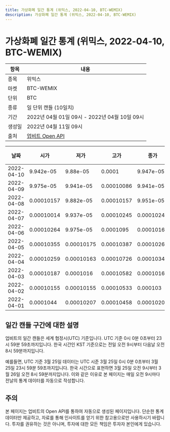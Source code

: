 ```yaml
---
title: 가상화폐 일간 통계 (위믹스, 2022-04-10, BTC-WEMIX)
description: 가상화폐 일간 통계 (위믹스, 2022-04-10, BTC-WEMIX)
---
```



가상화폐 일간 통계 (위믹스, 2022-04-10, BTC-WEMIX)
===

|항목|내용|
|--|--|
|종목|위믹스|
|마켓|BTC-WEMIX|
|단위|BTC|
|종류|일 단위 캔들 (10일치)|
|기간|2022년 04월 01일 09시 - 2022년 04월 10일 09시|
|생성일|2022년 04월 11일 09시|
|출처|[업비트 Open API](https://docs.upbit.com)|


|날짜|시가|저가|고가|종가|비고|
|--|--|--|--|--|--|
|2022-04-10|9.942e-05|9.88e-05|0.0001|9.947e-05|    |
|2022-04-09|9.975e-05|9.941e-05|0.00010086|9.941e-05|    |
|2022-04-08|0.00010157|9.882e-05|0.00010157|9.951e-05|    |
|2022-04-07|0.00010014|9.937e-05|0.00010245|0.00010245|    |
|2022-04-06|0.00010264|9.975e-05|0.0001095|0.00010169|    |
|2022-04-05|0.00010355|0.00010175|0.00010387|0.00010264|    |
|2022-04-04|0.00010259|0.00010163|0.00010726|0.0001034|    |
|2022-04-03|0.00010187|0.0001016|0.00010582|0.0001016|    |
|2022-04-02|0.00010155|0.00010155|0.00010533|0.000103|    |
|2022-04-01|0.0001044|0.00010207|0.00010458|0.00010207|    |


일간 캔들 구간에 대한 설명
---


업비트의 일간 캔들은 세계 협정시(UTC) 기준입니다. 
UTC 기준 0시 0분 0초부터 23시 59분 59초까지입니다. 
한국 시간인 KST 기준으로는 전일 오전 9시부터 다음날 오전 8시 59분까지입니다. 


예를들면, UTC 기준 3월 25일 데이터는 UTC 시준 3월 25일 0시 0분 0초부터 3월 25일 23시 59분 59초까지입니다. 
한국 시간으로 표현하면 3월 25일 오전 9시부터 3월 26일 오전 8시 59분까지입니다. 
이와 같은 이유로 본 페이지는 매일 오전 9시마다 전날의 통계 데이터를 자동으로 작성합니다. 


주의
---


본 페이지는 업비트의 Open API를 통하여 자동으로 생성된 페이지입니다. 
단순한 통계 데이터만 제공하고, 자료를 통해 인사이트를 얻기 위한 참고용으로만 사용하시기 바랍니다. 
투자를 권유하는 것은 아니며, 투자에 대한 모든 책임은 투자자 본인에게 있습니다. 
